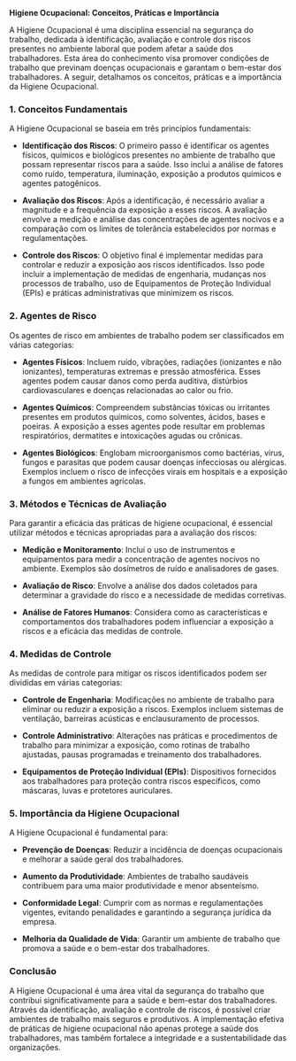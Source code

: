 **Higiene Ocupacional: Conceitos, Práticas e Importância**

A Higiene Ocupacional é uma disciplina essencial na segurança do trabalho, dedicada à identificação, avaliação e controle dos riscos presentes no ambiente laboral que podem afetar a saúde dos trabalhadores. Esta área do conhecimento visa promover condições de trabalho que previnam doenças ocupacionais e garantam o bem-estar dos trabalhadores. A seguir, detalhamos os conceitos, práticas e a importância da Higiene Ocupacional.

### **1. Conceitos Fundamentais**

A Higiene Ocupacional se baseia em três princípios fundamentais:

- **Identificação dos Riscos**: O primeiro passo é identificar os agentes físicos, químicos e biológicos presentes no ambiente de trabalho que possam representar riscos para a saúde. Isso inclui a análise de fatores como ruído, temperatura, iluminação, exposição a produtos químicos e agentes patogênicos.

- **Avaliação dos Riscos**: Após a identificação, é necessário avaliar a magnitude e a frequência da exposição a esses riscos. A avaliação envolve a medição e análise das concentrações de agentes nocivos e a comparação com os limites de tolerância estabelecidos por normas e regulamentações.

- **Controle dos Riscos**: O objetivo final é implementar medidas para controlar e reduzir a exposição aos riscos identificados. Isso pode incluir a implementação de medidas de engenharia, mudanças nos processos de trabalho, uso de Equipamentos de Proteção Individual (EPIs) e práticas administrativas que minimizem os riscos.

### **2. Agentes de Risco**

Os agentes de risco em ambientes de trabalho podem ser classificados em várias categorias:

- **Agentes Físicos**: Incluem ruído, vibrações, radiações (ionizantes e não ionizantes), temperaturas extremas e pressão atmosférica. Esses agentes podem causar danos como perda auditiva, distúrbios cardiovasculares e doenças relacionadas ao calor ou frio.

- **Agentes Químicos**: Compreendem substâncias tóxicas ou irritantes presentes em produtos químicos, como solventes, ácidos, bases e poeiras. A exposição a esses agentes pode resultar em problemas respiratórios, dermatites e intoxicações agudas ou crônicas.

- **Agentes Biológicos**: Englobam microorganismos como bactérias, vírus, fungos e parasitas que podem causar doenças infecciosas ou alérgicas. Exemplos incluem o risco de infecções virais em hospitais e a exposição a fungos em ambientes agrícolas.

### **3. Métodos e Técnicas de Avaliação**

Para garantir a eficácia das práticas de higiene ocupacional, é essencial utilizar métodos e técnicas apropriadas para a avaliação dos riscos:

- **Medição e Monitoramento**: Inclui o uso de instrumentos e equipamentos para medir a concentração de agentes nocivos no ambiente. Exemplos são dosímetros de ruído e analisadores de gases.

- **Avaliação de Risco**: Envolve a análise dos dados coletados para determinar a gravidade do risco e a necessidade de medidas corretivas.

- **Análise de Fatores Humanos**: Considera como as características e comportamentos dos trabalhadores podem influenciar a exposição a riscos e a eficácia das medidas de controle.

### **4. Medidas de Controle**

As medidas de controle para mitigar os riscos identificados podem ser divididas em várias categorias:

- **Controle de Engenharia**: Modificações no ambiente de trabalho para eliminar ou reduzir a exposição a riscos. Exemplos incluem sistemas de ventilação, barreiras acústicas e enclausuramento de processos.

- **Controle Administrativo**: Alterações nas práticas e procedimentos de trabalho para minimizar a exposição, como rotinas de trabalho ajustadas, pausas programadas e treinamento dos trabalhadores.

- **Equipamentos de Proteção Individual (EPIs)**: Dispositivos fornecidos aos trabalhadores para proteção contra riscos específicos, como máscaras, luvas e protetores auriculares.

### **5. Importância da Higiene Ocupacional**

A Higiene Ocupacional é fundamental para:

- **Prevenção de Doenças**: Reduzir a incidência de doenças ocupacionais e melhorar a saúde geral dos trabalhadores.

- **Aumento da Produtividade**: Ambientes de trabalho saudáveis contribuem para uma maior produtividade e menor absenteísmo.

- **Conformidade Legal**: Cumprir com as normas e regulamentações vigentes, evitando penalidades e garantindo a segurança jurídica da empresa.

- **Melhoria da Qualidade de Vida**: Garantir um ambiente de trabalho que promova a saúde e o bem-estar dos trabalhadores.

### **Conclusão**

A Higiene Ocupacional é uma área vital da segurança do trabalho que contribui significativamente para a saúde e bem-estar dos trabalhadores. Através da identificação, avaliação e controle de riscos, é possível criar ambientes de trabalho mais seguros e produtivos. A implementação efetiva de práticas de higiene ocupacional não apenas protege a saúde dos trabalhadores, mas também fortalece a integridade e a sustentabilidade das organizações.